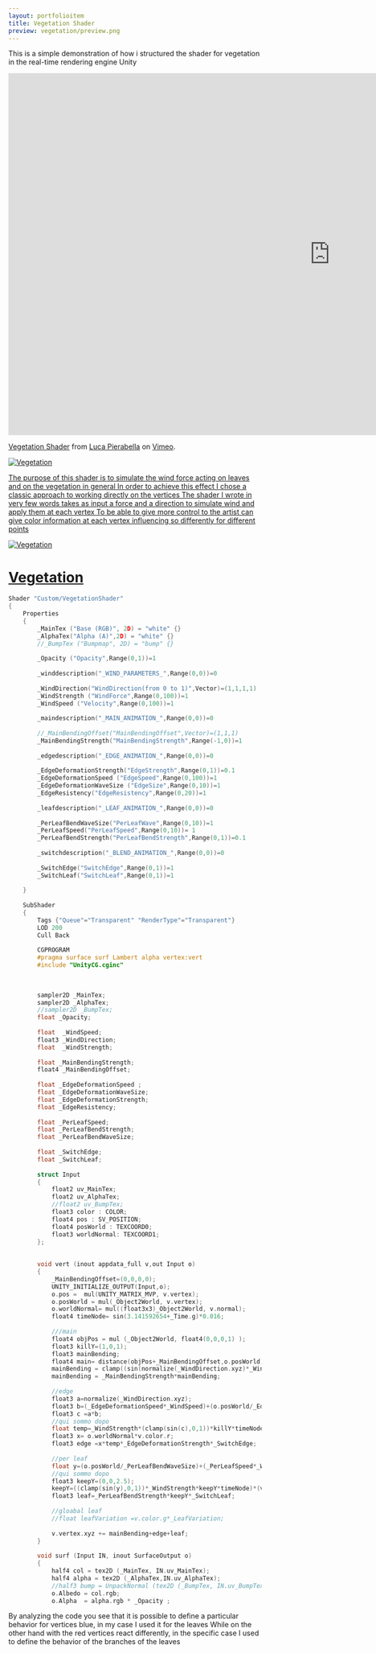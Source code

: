 ```yaml
---
layout: portfolioitem
title: Vegetation Shader
preview: vegetation/preview.png
---
```

This is a simple demonstration of how i structured the shader for vegetation in the real-time rendering engine Unity
<!--more-->
<iframe src="https://player.vimeo.com/video/118272044" width="1280" height="720" frameborder="0" webkitallowfullscreen mozallowfullscreen allowfullscreen></iframe>
<p><a href="https://vimeo.com/118272044">Vegetation Shader</a> from <a href="https://vimeo.com/user1489637">Luca Pierabella</a> on <a href="https://vimeo.com">Vimeo</a>.</p>

<a href="{{ site.baseurl }}/assets/portfolio/vegetation/vegetationInspector.jpg"><img src="{{ site.baseurl }}/assets/portfolio/vegetation/vegetationInspector.jpg" alt="Vegetation" style="width: auto;"/>

The purpose of this shader is to simulate the wind force acting on leaves and on the vegetation in general
In order to achieve this effect I chose a classic approach to working directly on the vertices
The shader I wrote in very few words takes as input a force and a direction to simulate wind and apply them at each vertex
To be able to give more control to the artist can give color information at each vertex influencing so differently for different points

<a href="{{ site.baseurl }}/assets/portfolio/vegetation/vertexcolor.jpg"><img src="{{ site.baseurl }}/assets/portfolio/vegetation/vertexcolor.jpg" alt="Vegetation" style="width: auto;"/>

# Vegetation 

```C  
Shader "Custom/VegetationShader"
{
    Properties
    {
        _MainTex ("Base (RGB)", 2D) = "white" {}
        _AlphaTex("Alpha (A)",2D) = "white" {}
        //_BumpTex ("Bumpmap", 2D) = "bump" {}
       
        _Opacity ("Opacity",Range(0,1))=1
       
        _winddescription("_WIND_PARAMETERS_",Range(0,0))=0
       
        _WindDirection("WindDirection(from 0 to 1)",Vector)=(1,1,1,1)
        _WindStrength ("WindForce",Range(0,100))=1
        _WindSpeed ("Velocity",Range(0,100))=1
       
        _maindescription("_MAIN_ANIMATION_",Range(0,0))=0
       
        //_MainBendingOffset("MainBendingOffset",Vector)=(1,1,1)
        _MainBendingStrength("MainBendingStrength",Range(-1,0))=1
       
        _edgedescription("_EDGE_ANIMATION_",Range(0,0))=0
 
        _EdgeDeformationStrength("EdgeStrength",Range(0,1))=0.1
        _EdgeDeformationSpeed ("EdgeSpeed",Range(0,100))=1
        _EdgeDeformationWaveSize ("EdgeSize",Range(0,10))=1
        _EdgeResistency("EdgeResistency",Range(0,20))=1
       
        _leafdescription("_LEAF_ANIMATION_",Range(0,0))=0
 
        _PerLeafBendWaveSize("PerLeafWave",Range(0,10))=1
        _PerLeafSpeed("PerLeafSpeed",Range(0,10))= 1
        _PerLeafBendStrength("PerLeafBendStrength",Range(0,1))=0.1
       
        _switchdescription("_BLEND_ANIMATION_",Range(0,0))=0
 
        _SwitchEdge("SwitchEdge",Range(0,1))=1
        _SwitchLeaf("SwitchLeaf",Range(0,1))=1
       
    }
   
    SubShader
    {
        Tags {"Queue"="Transparent" "RenderType"="Transparent"}
        LOD 200
        Cull Back
       
        CGPROGRAM
        #pragma surface surf Lambert alpha vertex:vert
        #include "UnityCG.cginc"
       
       
 
        sampler2D _MainTex;
        sampler2D _AlphaTex;
        //sampler2D _BumpTex;
        float _Opacity;
       
        float  _WindSpeed;
        float3 _WindDirection;
        float  _WindStrength;
       
        float _MainBendingStrength;
        float4 _MainBendingOffset;
       
        float _EdgeDeformationSpeed ;
        float _EdgeDeformationWaveSize;
        float _EdgeDeformationStrength;
        float _EdgeResistency;
 
        float _PerLeafSpeed;
        float _PerLeafBendStrength;
        float _PerLeafBendWaveSize;
 
        float _SwitchEdge;
        float _SwitchLeaf;
       
        struct Input
        {      
            float2 uv_MainTex;
            float2 uv_AlphaTex;
            //float2 uv_BumpTex;
            float3 color : COLOR;
            float4 pos : SV_POSITION;
            float4 posWorld : TEXCOORD0;
            float3 worldNormal: TEXCOORD1;
        };
 
       
        void vert (inout appdata_full v,out Input o)
        {
            _MainBendingOffset=(0,0,0,0);
            UNITY_INITIALIZE_OUTPUT(Input,o);
            o.pos =  mul(UNITY_MATRIX_MVP, v.vertex);
            o.posWorld = mul(_Object2World, v.vertex);
            o.worldNormal= mul((float3x3)_Object2World, v.normal);
            float4 timeNode= sin(3.141592654+_Time.g)*0.016;
             
            ///main
            float4 objPos = mul (_Object2World, float4(0,0,0,1) );
            float3 killY=(1,0,1);
            float3 mainBending;
            float4 main= distance(objPos+_MainBendingOffset,o.posWorld)/256;
            mainBending = clamp((sin(normalize(_WindDirection.xyz)*_WindSpeed *timeNode)),0,1)*_WindStrength*killY*main*v.texcoord.y;
            mainBending = _MainBendingStrength*mainBending;
           
            //edge
            float3 a=normalize(_WindDirection.xyz);
            float3 b=(_EdgeDeformationSpeed*_WindSpeed)+(o.posWorld/_EdgeDeformationWaveSize);
            float3 c =a*b;
            //qui sommo dopo
            float temp=_WindStrength*(clamp(sin(c),0,1))*killY*timeNode;
            float3 x= o.worldNormal*v.color.r;
            float3 edge =x*temp*_EdgeDeformationStrength*_SwitchEdge;
 
            //per leaf
            float y=(o.posWorld/_PerLeafBendWaveSize)+(_PerLeafSpeed*_WindSpeed);
            //qui sommo dopo
            float3 keepY=(0,0,2.5);
            keepY=((clamp(sin(y),0,1))*_WindStrength*keepY*timeNode)*(v.color.b);
            float3 leaf=_PerLeafBendStrength*keepY*_SwitchLeaf;
 
            //gloabal leaf
            //float leafVariation =v.color.g*_LeafVariation;
 
            v.vertex.xyz += mainBending+edge+leaf;
        }
 
        void surf (Input IN, inout SurfaceOutput o)
        {
            half4 col = tex2D (_MainTex, IN.uv_MainTex);
            half4 alpha = tex2D (_AlphaTex,IN.uv_AlphaTex);
            //half3 bump = UnpackNormal (tex2D (_BumpTex, IN.uv_BumpTex));
            o.Albedo = col.rgb;
            o.Alpha  = alpha.rgb * _Opacity ;
 ```

By analyzing the code you see that it is possible to define a particular behavior for vertices blue, in my case I used it for the leaves
While on the other hand with the red vertices react differently, in the specific case I used to define the behavior of the branches of the leaves

